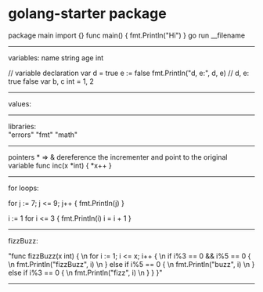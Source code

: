 # golang-starter package

package main
import {}
func main() {
  fmt.Println("Hi")
}
  go run __filename
________________________________

variables:
name string
age  int

// variable declaration
var d = true
e := false
fmt.Println("d, e:", d, e)  // d, e: true false
var b, c int = 1, 2


-----------------------------------
values:

-----------------------------------
libraries: 	
  "errors"
	"fmt"
	"math"
  
-----------------------------------
pointers * => &
dereference the incrementer and point to the original variable
func inc(x *int) {
	*x++
}

________________________________
for loops:

for j := 7; j <= 9; j++ {
  fmt.Println(j)
}

i := 1
    for i <= 3 {
        fmt.Println(i)
        i = i + 1
    }
    

-------------------------------------

fizzBuzz:

"func fizzBuzz(x int) { \n
	for i := 1; i <= x; i++ { \n
		if i%3 == 0 && i%5 == 0 { \n
			fmt.Println("fizzBuzz", i) \n
		} else if i%5 == 0 { \n
			fmt.Println("buzz", i) \n
		} else if i%3 == 0 { \n
			fmt.Println("fizz", i) \n
		}
	}
}"

--------------------------------------

